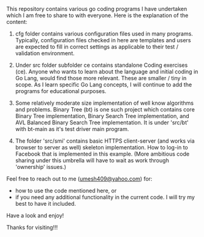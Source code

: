 This repository contains various go coding programs I have undertaken which I am free to share to with everyone. Here is the explanation of the content:

1) cfg folder contains various configuration files used in many programs. Typically, configuration files checked in here are templates and users are expected to fill in correct settings as applicable to their test / validation environment.

2) Under src folder subfolder ce contains standalone Coding exercises (ce). Anyone who wants to learn about the language and initial coding in Go Lang, would find those more relevant. These are smaller / tiny in scope. As I learn specific Go Lang concepts, I will continue to add the programs for educational purposes.

2) Some relatively moderate size implementation of well know algorithms and problems. Binary Tree (bt) is one such project which contains core Binary Tree implementation, Binary Search Tree implementation, and AVL Balanced Binary Search Tree implementation. It is under 'src/bt' with bt-main as it's test driver main program.

3) The folder 'src/smi' contains basic HTTPS client-server (and works via browser to server as well) skeleton implementation. How to log-in to Facebook that is implemented in this example. (More ambitious code sharing under this umbrella will have to wait as work through 'ownership' issues.)

Feel free to reach out to me (umesh409@yahoo.com) for:

- how to use the code mentioned here, or
- if you need any additional functionality in the current code. I will try my best to have it included.

Have a look and enjoy! 

Thanks for visiting!!!
